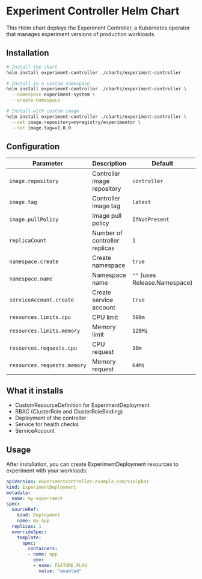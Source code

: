 # Experiment Controller Helm Chart

This Helm chart deploys the Experiment Controller, a Kubernetes operator that manages experiment versions of production workloads.

## Installation

```bash
# Install the chart
helm install experiment-controller ./charts/experiment-controller

# Install in a custom namespace
helm install experiment-controller ./charts/experiment-controller \
  --namespace experiment-system \
  --create-namespace

# Install with custom image
helm install experiment-controller ./charts/experiment-controller \
  --set image.repository=myregistry/experimentor \
  --set image.tag=v1.0.0
```

## Configuration

| Parameter | Description | Default |
|-----------|-------------|---------|
| `image.repository` | Controller image repository | `controller` |
| `image.tag` | Controller image tag | `latest` |
| `image.pullPolicy` | Image pull policy | `IfNotPresent` |
| `replicaCount` | Number of controller replicas | `1` |
| `namespace.create` | Create namespace | `true` |
| `namespace.name` | Namespace name | `""` (uses Release.Namespace) |
| `serviceAccount.create` | Create service account | `true` |
| `resources.limits.cpu` | CPU limit | `500m` |
| `resources.limits.memory` | Memory limit | `128Mi` |
| `resources.requests.cpu` | CPU request | `10m` |
| `resources.requests.memory` | Memory request | `64Mi` |

## What it installs

- CustomResourceDefinition for ExperimentDeployment
- RBAC (ClusterRole and ClusterRoleBinding)
- Deployment of the controller
- Service for health checks
- ServiceAccount

## Usage

After installation, you can create ExperimentDeployment resources to experiment with your workloads:

```yaml
apiVersion: experimentcontroller.example.com/v1alpha1
kind: ExperimentDeployment
metadata:
  name: my-experiment
spec:
  sourceRef:
    kind: Deployment
    name: my-app
  replicas: 1
  overrideSpec:
    template:
      spec:
        containers:
        - name: app
          env:
          - name: FEATURE_FLAG
            value: "enabled"
```